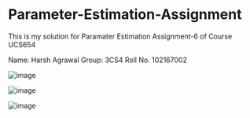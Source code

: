 # Parameter-Estimation-Assignment
This is my solution for Paramater Estimation Assignment-6 of Course UCS654

Name: Harsh Agrawal
Group: 3CS4
Roll No. 102167002

![image]([https://github.com/Divyam6969/Parameter-Estimation-Assignment/assets/86784749/db2fdad1-8f48-48b3-9cbb-c43bc39149ef](https://github.com/HarsHsanjay1114/Parameter-Estimation-Assignment/blob/main/assets/102167002_1.jpg))

![image](https://github.com/Divyam6969/Parameter-Estimation-Assignment/assets/86784749/cc08671c-7461-4cad-b053-6cfe07a5b389)

![image](https://github.com/Divyam6969/Parameter-Estimation-Assignment/assets/86784749/86210c24-1241-4761-9e4d-53ce73cc531e)

